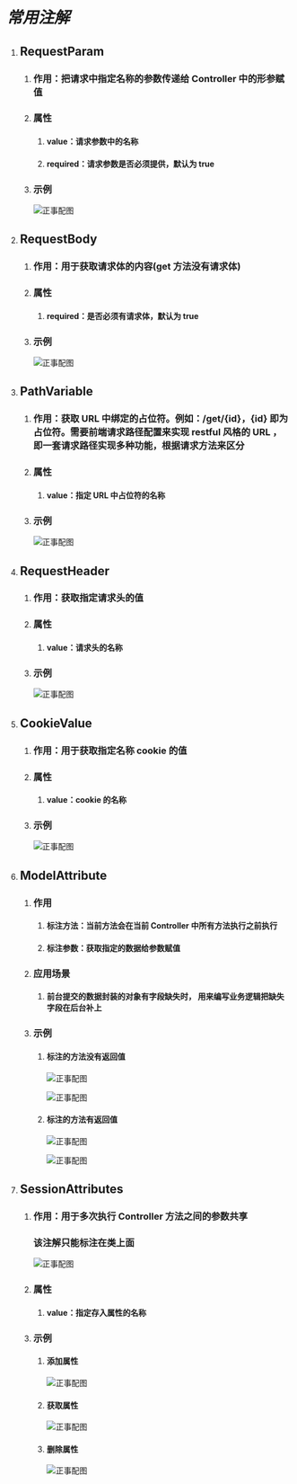 # ***常用注解***

1. ## RequestParam

   1. ### 作用：把请求中指定名称的参数传递给 Controller 中的形参赋值

   2. ### 属性

      1. #### value：请求参数中的名称

      2. #### required：请求参数是否必须提供，默认为 true

   3. ### 示例

      ![正事配图](https://github.com/NoMoreThanAWord/SpringFamilyBucket/raw/master/Resource/IMG/008.jpg)

2. ## RequestBody

   1. ### 作用：用于获取请求体的内容(get 方法没有请求体)

   2. ### 属性

      1. #### required：是否必须有请求体，默认为 true

   3. ### 示例

      ![正事配图](https://github.com/NoMoreThanAWord/SpringFamilyBucket/raw/master/Resource/IMG/009.jpg)

3. ## PathVariable

   1. ### 作用：获取 URL 中绑定的占位符。例如：/get/{id}，{id} 即为占位符。需要前端请求路径配置来实现 restful 风格的 URL ，即一套请求路径实现多种功能，根据请求方法来区分

   2. ### 属性

      1. #### value：指定 URL 中占位符的名称

   3. ### 示例

      ![正事配图](https://github.com/NoMoreThanAWord/SpringFamilyBucket/raw/master/Resource/IMG/010.jpg)

4. ## RequestHeader

   1. ### 作用：获取指定请求头的值

   2. ### 属性

      1. #### value：请求头的名称

   3. ### 示例

      ![正事配图](https://github.com/NoMoreThanAWord/SpringFamilyBucket/raw/master/Resource/IMG/011.jpg)

5. ## CookieValue

   1. ### 作用：用于获取指定名称 cookie 的值

   2. ### 属性

      1. #### value：cookie 的名称

   3. ### 示例

      ![正事配图](https://github.com/NoMoreThanAWord/SpringFamilyBucket/raw/master/Resource/IMG/012.jpg)

6. ## ModelAttribute

   1. ### 作用

      1. #### 标注方法：当前方法会在当前 Controller 中所有方法执行之前执行

      2. #### 标注参数：获取指定的数据给参数赋值

   2. ### 应用场景

      1. #### 前台提交的数据封装的对象有字段缺失时， 用来编写业务逻辑把缺失字段在后台补上

   3. ### 示例

      1. #### 标注的方法没有返回值

         ![正事配图](https://github.com/NoMoreThanAWord/SpringFamilyBucket/raw/master/Resource/IMG/013.jpg)

         ![正事配图](https://github.com/NoMoreThanAWord/SpringFamilyBucket/raw/master/Resource/IMG/014.jpg)

      2. #### 标注的方法有返回值

         ![正事配图](https://github.com/NoMoreThanAWord/SpringFamilyBucket/raw/master/Resource/IMG/015.jpg)

         ![正事配图](https://github.com/NoMoreThanAWord/SpringFamilyBucket/raw/master/Resource/IMG/016.jpg)

7. ## SessionAttributes

   1. ### 作用：用于多次执行 Controller 方法之间的参数共享

      ### 该注解只能标注在类上面

      ![正事配图](https://github.com/NoMoreThanAWord/SpringFamilyBucket/raw/master/Resource/IMG/017.jpg)

   2. ### 属性

      1. #### value：指定存入属性的名称

   3. ### 示例

      1. #### 添加属性

         ![正事配图](https://github.com/NoMoreThanAWord/SpringFamilyBucket/raw/master/Resource/IMG/018.jpg)

      2. #### 获取属性

         ![正事配图](https://github.com/NoMoreThanAWord/SpringFamilyBucket/raw/master/Resource/IMG/019.jpg)

      3. #### 删除属性

         ![正事配图](https://github.com/NoMoreThanAWord/SpringFamilyBucket/raw/master/Resource/IMG/020.jpg)

